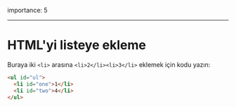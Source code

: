 importance: 5

---

# HTML'yi listeye ekleme


Buraya iki `<li>`  arasına `<li>2</li><li>3</li>` eklemek için kodu yazın:

```html
<ul id="ul">
  <li id="one">1</li>
  <li id="two">4</li>
</ul>
```
